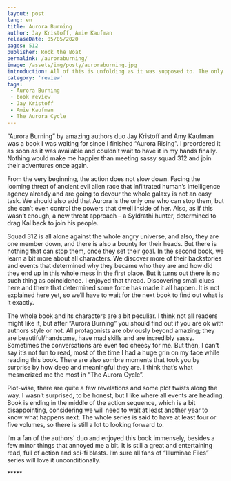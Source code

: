 ```yaml
---
layout: post
lang: en
title: Aurora Burning
author: Jay Kristoff, Amie Kaufman
releaseDate: 05/05/2020
pages: 512
publisher: Rock the Boat
permalink: /auroraburning/
image: /assets/img/posty/auroraburning.jpg
introduction: All of this is unfolding as it was supposed to. The only way out is through.
category: 'review'
tags:
 - Aurora Burning
 - book review
 - Jay Kristoff
 - Amie Kaufman
 - The Aurora Cycle
---
```

  “Aurora Burning” by amazing authors duo Jay Kristoff and Amy Kaufman was a book I was waiting for since I finished “Aurora Rising”. I preordered it as soon as it was available and couldn’t wait to have it in my hands finally. Nothing would make me happier than meeting sassy squad 312 and join their adventures once again.

  From the very beginning, the action does not slow down. Facing the looming threat of ancient evil alien race that infiltrated human’s intelligence agency already and are going to devour the whole galaxy is not an easy task. We should also add that Aurora is the only one who can stop them, but she can’t even control the powers that dwell inside of her. Also, as if this wasn’t enough, a new threat approach – a Syldrathi hunter, determined to drag Kal back to join his people.

  Squad 312 is all alone against the whole angry universe, and also, they are one member down, and there is also a bounty for their heads. But there is nothing that can stop them, once they set their goal. In the second book, we learn a bit more about all characters. We discover more of their backstories and events that determined why they became who they are and how did they end up in this whole mess in the first place. But it turns out there is no such thing as coincidence. I enjoyed that thread. Discovering small clues here and there that determined some force has made it all happen. It is not explained here yet, so we’ll have to wait for the next book to find out what is it exactly. 

  The whole book and its characters are a bit peculiar. I think not all readers might like it, but after “Aurora Burning” you should find out if you are ok with authors style or not. All protagonists are obviously beyond amazing; they are beautiful/handsome, have mad skills and are incredibly sassy. Sometimes the conversations are even too cheesy for me. But then, I can’t say it’s not fun to read, most of the time I had a huge grin on my face while reading this book. There are also sombre moments that took you by surprise by how deep and meaningful they are. I think that’s what mesmerized me the most in “The Aurora Cycle”.

  Plot-wise, there are quite a few revelations and some plot twists along the way. I wasn’t surprised, to be honest, but I like where all events are heading. Book is ending in the middle of the action sequence, which is a bit disappointing, considering we will need to wait at least another year to know what happens next. The whole series is said to have at least four or five volumes, so there is still a lot to looking forward to.

  I’m a fan of the authors' duo and enjoyed this book immensely, besides a few minor things that annoyed me a bit. It is still a great and entertaining read, full of action and sci-fi blasts. I’m sure all fans of “Illuminae Files” series will love it unconditionally.


\*\*\*\*\*
